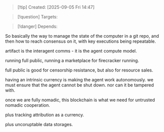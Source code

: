 
>[!tip] Created: [2025-09-05 Fri 14:47]

>[!question] Targets: 

>[!danger] Depends: 

So basically the way to manage the state of the computer in a git repo, and then how to reach consensus on it, with key executions being repeatable.

artifact is the interagent comms - it is the agent compute model.

running full public, running a marketplace for firecracker running.

full public is good for censorship resistance, but also for resource sales.

having an intrinsic currency is making the agent work autonomously.
we must ensure that the agent cannot be shut down.  nor can it be tampered with.

once we are fully nomadic, this blockchain is what we need for untrusted nomadic cooperation.

plus tracking attribution as a currency.

plus uncoruptable data storages.